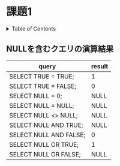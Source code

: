# 課題1

<!-- START doctoc generated TOC please keep comment here to allow auto update -->
<!-- DON'T EDIT THIS SECTION, INSTEAD RE-RUN doctoc TO UPDATE -->
<details>
<summary>Table of Contents</summary>

- [NULLを含むクエリの演算結果](#null%E3%82%92%E5%90%AB%E3%82%80%E3%82%AF%E3%82%A8%E3%83%AA%E3%81%AE%E6%BC%94%E7%AE%97%E7%B5%90%E6%9E%9C)

</details>
<!-- END doctoc generated TOC please keep comment here to allow auto update -->

## NULLを含むクエリの演算結果

| query                  | result | 
| ---------------------- | ------ | 
| SELECT TRUE = TRUE;    | 1      | 
| SELECT TRUE = FALSE;   | 0      | 
| SELECT NULL = 0;       | NULL   | 
| SELECT NULL = NULL;    | NULL   | 
| SELECT NULL <> NULL;   | NULL   | 
| SELECT NULL AND TRUE;  | NULL   | 
| SELECT NULL AND FALSE; | 0      | 
| SELECT NULL OR TRUE;   | 1      | 
| SELECT NULL OR FALSE;  | NULL   | 

